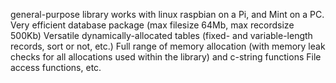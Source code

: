 general-purpose library works with linux raspbian on a Pi, and Mint on a PC.
Very efficient database package (max filesize 64Mb, max recordsize 500Kb)
Versatile dynamically-allocated tables (fixed- and variable-length records, sort or not, etc.)
Full range of memory allocation (with memory leak checks for all allocations used within the library) and c-string functions
File access functions, etc.
